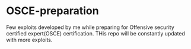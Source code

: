 # OSCE-preparation
Few exploits developed by me while preparing for Offensive security certified expert(OSCE) certification.
THis repo will be constantly updated with more exploits.
